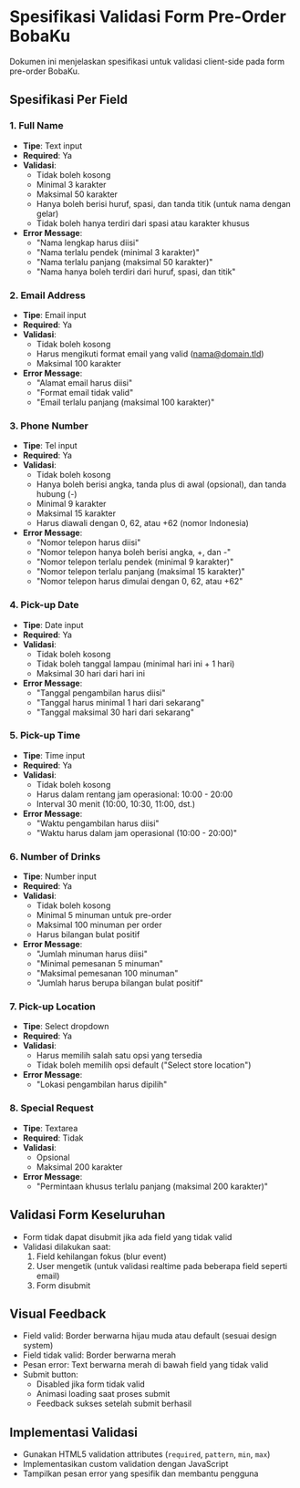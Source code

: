 # Spesifikasi Validasi Form Pre-Order BobaKu

Dokumen ini menjelaskan spesifikasi untuk validasi client-side pada form pre-order BobaKu.

## Spesifikasi Per Field

### 1. Full Name
- **Tipe**: Text input
- **Required**: Ya
- **Validasi**:
  - Tidak boleh kosong
  - Minimal 3 karakter
  - Maksimal 50 karakter
  - Hanya boleh berisi huruf, spasi, dan tanda titik (untuk nama dengan gelar)
  - Tidak boleh hanya terdiri dari spasi atau karakter khusus
- **Error Message**:
  - "Nama lengkap harus diisi"
  - "Nama terlalu pendek (minimal 3 karakter)"
  - "Nama terlalu panjang (maksimal 50 karakter)"
  - "Nama hanya boleh terdiri dari huruf, spasi, dan titik"

### 2. Email Address
- **Tipe**: Email input
- **Required**: Ya
- **Validasi**:
  - Tidak boleh kosong
  - Harus mengikuti format email yang valid (nama@domain.tld)
  - Maksimal 100 karakter
- **Error Message**:
  - "Alamat email harus diisi"
  - "Format email tidak valid"
  - "Email terlalu panjang (maksimal 100 karakter)"

### 3. Phone Number
- **Tipe**: Tel input
- **Required**: Ya
- **Validasi**:
  - Tidak boleh kosong
  - Hanya boleh berisi angka, tanda plus di awal (opsional), dan tanda hubung (-)
  - Minimal 9 karakter
  - Maksimal 15 karakter
  - Harus diawali dengan 0, 62, atau +62 (nomor Indonesia)
- **Error Message**:
  - "Nomor telepon harus diisi"
  - "Nomor telepon hanya boleh berisi angka, +, dan -"
  - "Nomor telepon terlalu pendek (minimal 9 karakter)"
  - "Nomor telepon terlalu panjang (maksimal 15 karakter)"
  - "Nomor telepon harus dimulai dengan 0, 62, atau +62"

### 4. Pick-up Date
- **Tipe**: Date input
- **Required**: Ya
- **Validasi**:
  - Tidak boleh kosong
  - Tidak boleh tanggal lampau (minimal hari ini + 1 hari)
  - Maksimal 30 hari dari hari ini
- **Error Message**:
  - "Tanggal pengambilan harus diisi"
  - "Tanggal harus minimal 1 hari dari sekarang"
  - "Tanggal maksimal 30 hari dari sekarang"

### 5. Pick-up Time
- **Tipe**: Time input
- **Required**: Ya
- **Validasi**:
  - Tidak boleh kosong
  - Harus dalam rentang jam operasional: 10:00 - 20:00
  - Interval 30 menit (10:00, 10:30, 11:00, dst.)
- **Error Message**:
  - "Waktu pengambilan harus diisi"
  - "Waktu harus dalam jam operasional (10:00 - 20:00)"

### 6. Number of Drinks
- **Tipe**: Number input
- **Required**: Ya
- **Validasi**:
  - Tidak boleh kosong
  - Minimal 5 minuman untuk pre-order
  - Maksimal 100 minuman per order
  - Harus bilangan bulat positif
- **Error Message**:
  - "Jumlah minuman harus diisi"
  - "Minimal pemesanan 5 minuman"
  - "Maksimal pemesanan 100 minuman"
  - "Jumlah harus berupa bilangan bulat positif"

### 7. Pick-up Location
- **Tipe**: Select dropdown
- **Required**: Ya
- **Validasi**:
  - Harus memilih salah satu opsi yang tersedia
  - Tidak boleh memilih opsi default ("Select store location")
- **Error Message**:
  - "Lokasi pengambilan harus dipilih"

### 8. Special Request
- **Tipe**: Textarea
- **Required**: Tidak
- **Validasi**:
  - Opsional
  - Maksimal 200 karakter
- **Error Message**:
  - "Permintaan khusus terlalu panjang (maksimal 200 karakter)"

## Validasi Form Keseluruhan

- Form tidak dapat disubmit jika ada field yang tidak valid
- Validasi dilakukan saat:
  1. Field kehilangan fokus (blur event)
  2. User mengetik (untuk validasi realtime pada beberapa field seperti email)
  3. Form disubmit

## Visual Feedback

- Field valid: Border berwarna hijau muda atau default (sesuai design system)
- Field tidak valid: Border berwarna merah
- Pesan error: Text berwarna merah di bawah field yang tidak valid
- Submit button:
  - Disabled jika form tidak valid
  - Animasi loading saat proses submit
  - Feedback sukses setelah submit berhasil

## Implementasi Validasi

- Gunakan HTML5 validation attributes (`required`, `pattern`, `min`, `max`)
- Implementasikan custom validation dengan JavaScript
- Tampilkan pesan error yang spesifik dan membantu pengguna
